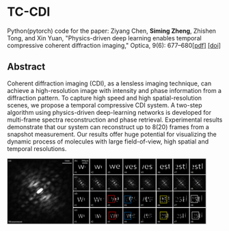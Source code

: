 # TC-CDI
Python(pytorch) code for the paper: Ziyang Chen, **Siming Zheng**, Zhishen Tong, and Xin Yuan, "Physics-driven deep learning enables temporal compressive coherent diffraction imaging," Optica, 9(6): 677–680[[pdf]](https://opg.optica.org/optica/viewmedia.cfm?uri=optica-9-6-677&seq=0) [[doi]](https://opg.optica.org/optica/viewmedia.cfm?uri=optica-9-6-677&seq=0)

## Abstract
Coherent diffraction imaging (CDI), as a lensless imaging technique, can achieve a high-resolution image with intensity and phase information from a diffraction pattern. To capture high speed and high spatial-resolution scenes, we propose a temporal compressive CDI system. A two-step algorithm using physics-driven deep-learning networks is developed for multi-frame spectra reconstruction and phase retrieval. Experimental results demonstrate that our system can reconstruct up to 8(20) frames from a snapshot measurement. Our results offer huge potential for visualizing the dynamic process of molecules with large field-of-view, high spatial and temporal resolutions.

<p align="left">
<img src="https://github.com/zsm1211/TC-CDI/blob/main/TC_CDI_result.png?height="600" width="466"raw=true">
</p>
